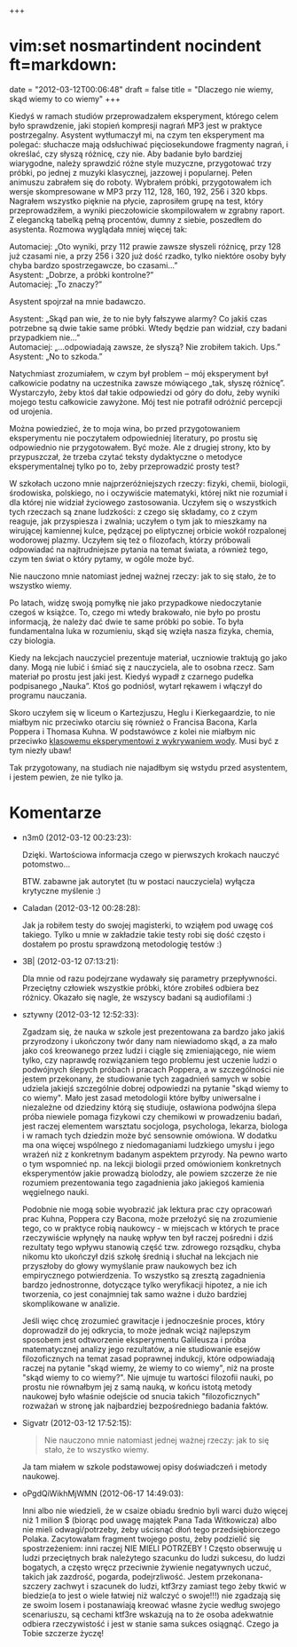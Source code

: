 +++
# vim:set nosmartindent nocindent ft=markdown:
date = "2012-03-12T00:06:48"
draft = false
title = "Dlaczego nie wiemy, skąd wiemy to co wiemy"
+++

Kiedyś w ramach studiów przeprowadzałem eksperyment, którego celem było
sprawdzenie, jaki stopień kompresji nagrań MP3 jest w praktyce postrzegalny.
Asystent wytłumaczył mi, na czym ten eksperyment ma polegać: słuchacze mają
odsłuchiwać pięciosekundowe fragmenty nagrań, i określać, czy słyszą różnicę,
czy nie. Aby badanie było bardziej wiarygodne, należy sprawdzić różne style
muzyczne, przygotować trzy próbki, po jednej z muzyki klasycznej, jazzowej i
popularnej. Pełen animuszu zabrałem się do roboty. Wybrałem próbki,
przygotowałem ich wersje skompresowane w MP3 przy 112, 128, 160, 192, 256 i
320 kbps. Nagrałem wszystko pięknie na płycie, zaprosiłem grupę na test, który
przeprowadziłem, a wyniki pieczołowicie skompilowałem w zgrabny raport. Z
elegancką tabelką pełną procentów, dumny z siebie, poszedłem do asystenta.
Rozmowa wyglądała mniej więcej tak:

Automaciej: „Oto wyniki, przy 112 prawie zawsze słyszeli różnicę, przy 128 już
czasami nie, a przy 256 i 320 już dość rzadko, tylko niektóre osoby były chyba
bardzo spostrzegawcze, bo czasami...”  
Asystent: „Dobrze, a próbki kontrolne?”  
Automaciej: „To znaczy?”

Asystent spojrzał na mnie badawczo.

Asystent: „Skąd pan wie, że to nie były fałszywe alarmy? Co jakiś czas
potrzebne są dwie takie same próbki. Wtedy będzie pan widział, czy badani
przypadkiem nie...”  
Automaciej: „...odpowiadają zawsze, że słyszą? Nie zrobiłem takich. Ups.”  
Asystent: „No to szkoda.”

Natychmiast zrozumiałem, w czym był problem ‒ mój eksperyment był całkowicie
podatny na uczestnika zawsze mówiącego „tak, słyszę różnicę”. Wystarczyło,
żeby ktoś dał takie odpowiedzi od góry do dołu, żeby wyniki mojego testu
całkowicie zawyżone. Mój test nie potrafił odróżnić percepcji od urojenia.

Można powiedzieć, że to moja wina, bo przed przygotowaniem eksperymentu nie
poczytałem odpowiedniej literatury, po prostu się odpowiednio nie
przygotowałem. Być może. Ale z drugiej strony, kto by przypuszczał, że trzeba
czytać teksty dydaktyczne o metodyce eksperymentalnej tylko po to, żeby
przeprowadzić prosty test?

W szkołach uczono mnie najprzeróżniejszych rzeczy: fizyki, chemii, biologii,
środowiska, polskiego, no i oczywiście matematyki, której nikt nie rozumiał i
dla której nie widział życiowego zastosowania. Uczyłem się o wszystkich tych
rzeczach są znane ludzkości: z czego się składamy, co z czym reaguje, jak
przyspiesza i zwalnia; uczyłem o tym jak to mieszkamy na wirującej kamiennej
kulce, pędzącej po eliptycznej orbicie wokół rozpalonej wodorowej plazmy.
Uczyłem się też o filozofach, którzy próbowali odpowiadać na najtrudniejsze
pytania na temat świata, a również tego, czym ten świat o który pytamy, w
ogóle może być.

Nie nauczono mnie natomiast jednej ważnej rzeczy: jak to się stało, że to
wszystko wiemy.

Po latach, widzę swoją pomyłkę nie jako przypadkowe niedoczytanie czegoś w
książce. To, czego mi wtedy brakowało, nie było po prostu informacją, że
należy dać dwie te same próbki po sobie. To była fundamentalna luka w
rozumieniu, skąd się wzięła nasza fizyka, chemia, czy biologia.

Kiedy na lekcjach nauczyciel prezentuje materiał, uczniowie traktują go jako
dany. Mogą nie lubić i śmiać się z nauczyciela, ale to osobna rzecz. Sam
materiał po prostu jest jaki jest. Kiedyś wypadł z czarnego pudełka
podpisanego „Nauka”. Ktoś go podniósł, wytarł rękawem i włączył do programu
nauczania.

Skoro uczyłem się w liceum o Kartezjuszu, Heglu i Kierkegaardzie, to nie
miałbym nic przeciwko otarciu się również o Francisa Bacona, Karla Poppera i
Thomasa Kuhna. W podstawówce z kolei nie miałbym nic przeciwko [klasowemu
eksperymentowi z wykrywaniem wody](http://www.youtube.com/watch?v=q_mWZWDcqK4
"takiemu jaki ponoć w szkołach gościnnie przeprowadza Richard Saunders" ).
Musi być z tym niezły ubaw!

Tak przygotowany, na studiach nie najadłbym się wstydu przed asystentem, i
jestem pewien, że nie tylko ja.

# Komentarze

* n3m0 (2012-03-12 00:23:23): <p>Dzięki. Wartościowa informacja czego w
  pierwszych krokach nauczyć potomstwo...</p>  <p>BTW. zabawne jak autorytet (tu
  w postaci nauczyciela) wyłącza krytyczne myślenie :)</p>
* Caladan (2012-03-12 00:28:28): <p>Jak ja robiłem testy do swojej magisterki,
  to wziąłem pod uwagę coś takiego. Tylko u mnie w zakładzie takie testy robi
  się dość często i dostałem po prostu sprawdzoną metodologię testów :)</p>
* 3B| (2012-03-12 07:13:21): <p>Dla mnie od razu podejrzane wydawały się
  parametry przepływności. Przeciętny człowiek wszystkie próbki, które zrobiłeś
  odbiera bez różnicy. Okazało się nagle, że wszyscy badani są audiofilami
  :)</p>
* sztywny (2012-03-12 12:52:33): <p>Zgadzam się, że nauka w szkole jest
  prezentowana za bardzo jako jakiś przyrodzony i ukończony twór dany nam
  niewiadomo skąd, a za mało jako coś kreowanego przez ludzi i ciągle się
  zmieniającego, nie wiem tylko, czy naprawdę rozwiązaniem tego problemu jest
  uczenie ludzi o podwójnych ślepych próbach i pracach Poppera, a w
  szczególności nie jestem przekonany, że studiowanie tych zagadnień samych w
  sobie udziela jakiejś szczególnie dobrej odpowiedzi na pytanie "skąd wiemy to
  co wiemy". Mało jest zasad metodologii które byłby uniwersalne i niezależne od
  dziedziny którą się studiuje, osławiona podwójna ślepa próba niewiele pomaga
  fizykowi czy chemikowi w prowadzeniu badań, jest raczej elementem warsztatu
  socjologa, psychologa, lekarza, biologa i w ramach tych dziedzin może być
  sensownie omówiona. W dodatku ma ona więcej wspólnego z niedomaganiami
  ludzkiego umysłu i jego wrażeń niż z konkretnym badanym aspektem przyrody. Na
  pewno warto o tym wspomnieć np. na lekcji biologii przed omówioniem
  konkretnych eksperymentów jakie prowadzą biolodzy, ale powiem szczerze że nie
  rozumiem prezentowania tego zagadnienia jako jakiegoś kamienia węgielnego
  nauki.</p>  <p>Podobnie nie mogą sobie wyobrazić jak lektura prac czy
  opracowań prac Kuhna, Poppera czy Bacona, może przełożyć się na zrozumienie
  tego, co w praktyce robią naukowcy - w miejscach w których te prace
  rzeczywiście wpłynęły na naukę wpływ ten był raczej pośredni i dziś rezultaty
  tego wpływu stanowią część tzw. zdrowego rozsądku, chyba nikomu kto ukończył
  dziś szkołę średnią i słuchał na lekcjach nie przyszłoby do głowy wymyślanie
  praw naukowych bez ich empirycznego potwierdzenia. To wszystko są zresztą
  zagadnienia bardzo jednostronne, dotyczące tylko weryfikacji hipotez, a nie
  ich tworzenia, co jest conajmniej tak samo ważne i dużo bardziej skomplikowane
  w analizie.</p>  <p>Jeśli więc chcę zrozumieć grawitacje i jednocześnie
  proces, który doprowadził do jej odkrycia, to może jednak wciąż najlepszym
  sposobem jest odtworzenie eksperymentu Galileusza i próba matematycznej
  analizy jego rezultatów, a nie studiowanie esejów filozoficznych na temat
  zasad poprawnej indukcji, które odpowiadają raczej na pytanie "skąd wiemy, że
  wiemy to co wiemy", niż na proste "skąd wiemy to co wiemy?". Nie ujmuje tu
  wartości filozofii nauki, po prostu nie równałbym jej z samą nauką, w końcu
  istotą metody naukowej było właśnie odejście od snucia takich "filozoficznych"
  rozważań w stronę jak najbardziej bezpośredniego badania faktów.</p>
* Sigvatr (2012-03-12 17:52:15): <blockquote>   <p>Nie nauczono mnie natomiast
  jednej ważnej rzeczy: jak to się stało, że to wszystko wiemy.</p>
  </blockquote>  <p>Ja tam miałem w szkole podstawowej opisy doświadczeń i
  metody naukowej.</p>
* oPgdQiWikhMjWMN (2012-06-17 14:49:03): <p>Inni albo nie wiedzieli, że w csaize
  obiadu średnio byli warci dużo więcej niż 1 milion $ (biorąc pod uwagę majątek
  Pana Tada Witkowicza) albo nie mieli odwagi/potrzeby, żeby uścisnąć dłoń tego
  przedsiębiorczego Polaka. Zacytowałam fragment twojego postu, żeby podzielić
  się spostrzeżeniem: inni raczej NIE MIELI POTRZEBY ! Często obserwuję u ludzi
  przeciętnych brak należytego szacunku do ludzi sukcesu, do ludzi bogatych, a
  często wręcz przeciwnie   żywienie negatywnych uczuć, takich jak zazdrość,
  pogarda, podejrzliwość. Jestem przekonana- szczery zachwyt i szacunek do
  ludzi, ktf3rzy zamiast tego żeby tkwić w biedzie(a to jest o wiele łatwiej niż
  walczyć o swoje!!!) nie zgadzają się ze swoim losem i postanawiają kreować
  własne życie według swojego scenariuszu, są cechami ktf3re wskazują na to że
  osoba adekwatnie odbiera rzeczywistość i jest w stanie sama sukces osiągnąć.
  Czego ja Tobie szczerze życzę!</p>
